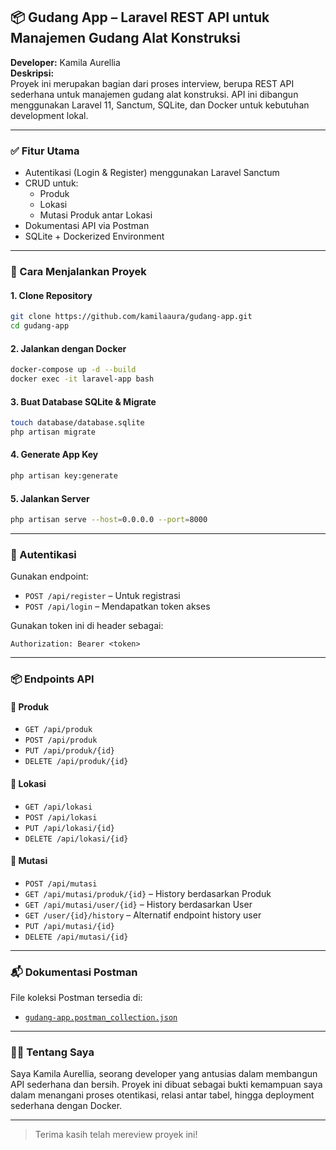 ## 📦 Gudang App – Laravel REST API untuk Manajemen Gudang Alat Konstruksi

**Developer:** Kamila Aurellia\
**Deskripsi:**\
Proyek ini merupakan bagian dari proses interview, berupa REST API sederhana untuk manajemen gudang alat konstruksi. API ini dibangun menggunakan Laravel 11, Sanctum, SQLite, dan Docker untuk kebutuhan development lokal.

---

### ✅ Fitur Utama

- Autentikasi (Login & Register) menggunakan Laravel Sanctum
- CRUD untuk:
  - Produk
  - Lokasi
  - Mutasi Produk antar Lokasi
- Dokumentasi API via Postman
- SQLite + Dockerized Environment

---

### 🚀 Cara Menjalankan Proyek

#### 1. Clone Repository

```bash
git clone https://github.com/kamilaaura/gudang-app.git
cd gudang-app
```

#### 2. Jalankan dengan Docker

```bash
docker-compose up -d --build
docker exec -it laravel-app bash
```

#### 3. Buat Database SQLite & Migrate

```bash
touch database/database.sqlite
php artisan migrate
```

#### 4. Generate App Key

```bash
php artisan key:generate
```

#### 5. Jalankan Server

```bash
php artisan serve --host=0.0.0.0 --port=8000
```

---

### 🔐 Autentikasi

Gunakan endpoint:

- `POST /api/register` – Untuk registrasi
- `POST /api/login` – Mendapatkan token akses

Gunakan token ini di header sebagai:

```
Authorization: Bearer <token>
```

---

### 📦 Endpoints API

#### 🔸 Produk

- `GET /api/produk`
- `POST /api/produk`
- `PUT /api/produk/{id}`
- `DELETE /api/produk/{id}`

#### 🔸 Lokasi

- `GET /api/lokasi`
- `POST /api/lokasi`
- `PUT /api/lokasi/{id}`
- `DELETE /api/lokasi/{id}`

#### 🔸 Mutasi

- `POST /api/mutasi`
- `GET /api/mutasi/produk/{id}` – History berdasarkan Produk
- `GET /api/mutasi/user/{id}` – History berdasarkan User
- `GET /user/{id}/history` – Alternatif endpoint history user
- `PUT /api/mutasi/{id}`
- `DELETE /api/mutasi/{id}`

---

### 📬 Dokumentasi Postman

File koleksi Postman tersedia di:

- [`gudang-app.postman_collection.json`](./gudang-app.postman_collection.json)

---

### 🙋‍♀️ Tentang Saya

Saya Kamila Aurellia, seorang developer yang antusias dalam membangun API sederhana dan bersih. Proyek ini dibuat sebagai bukti kemampuan saya dalam menangani proses otentikasi, relasi antar tabel, hingga deployment sederhana dengan Docker.

---

> Terima kasih telah mereview proyek ini!

